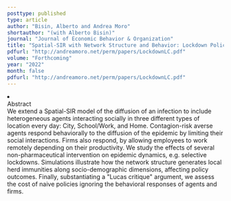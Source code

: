 ```yaml
---
posttype: published
type: article
author: "Bisin, Alberto and Andrea Moro"
shortauthor: "(with Alberto Bisin)"
journal: "Journal of Economic Behavior & Organization"
title: "Spatial-SIR with Network Structure and Behavior: Lockdown Policies and the Lucas Critique"
pdfurl: "http://andreamoro.net/perm/papers/LockdownLC.pdf"
volume: "Forthcoming"
year: "2022"
month: false
pdfurl: "http://andreamoro.net/perm/papers/LockdownLC.pdf"
---
```


<li class='acc_hide'> <div class="title">Abstract</div>
We extend a Spatial-SIR model of the diffusion of an infection to include heterogeneous agents interacting socially in three different types of location every day: City, School/Work, and Home. Contagion-risk averse agents respond behaviorally to the diffusion of the epidemic by limiting their social interactions. Firms also respond, by allowing employees to work remotely depending on their productivity.
We study the effects of several non-pharmaceutical intervention on epidemic dynamics, e.g. selective lockdowns.
Simulations illustrate how the network structure generates
local herd immunities along socio-demographic dimensions,
affecting policy outcomes.
Finally, substantiating a "Lucas critique" argument, we assess the cost
of naive policies ignoring the behavioral responses of agents and firms.
</li>
